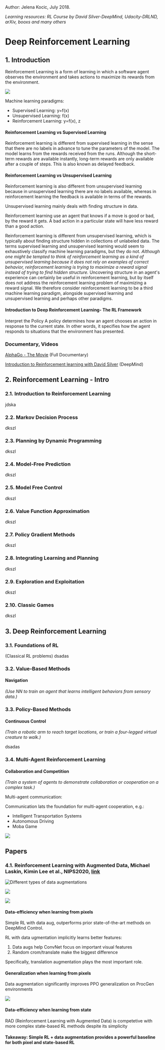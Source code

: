 Author: Jelena Kocic, July 2018.

*Learning resources: RL Course by David Silver-DeepMind, Udacity-DRLND, arXiv, booxs and many others*

# Deep Reinforcement Learning


## 1. Introduction

Reinforcement Learning is a form of learning in which a software agent observes the environment and takes actions to maximize its rewards from the environment.

![](RL.png)

Machine learning paradigms:
- Supervised Learning: y=f(x)
- Unsupervised Learning: f(x)
- Reinforcement Learning: y=f(x), z

#### Reinforcement Learning vs Supervised Learning

Reinforcement learning is different from supervised learning in the sense that there are no labels in advance to tune the parameters of the model. The model learns from the rewards received from the runs. Although the short-term rewards are available instantly, long-term rewards are only available after a couple of steps. This is also known as delayed feedback.

#### Reinforcement Learning vs Unsupervised Learning

Reinforcement learning is also different from unsupervised learning because in unsupervised learning there are no labels available, whereas in reinforcement learning the feedback is available in terms of the rewards.

Unsupervised learning mainly deals with finding structure in data.

Reinforcement learning use an agent that knows if a move is good or bad, by the reward it gets. A bad action in a particular state will have less reward than a good action. 

Reinforcement learning is different from unsupervised learning, which is typically about finding structure hidden in collections of unlabeled data. The terms supervised learning and unsupervised learning would seem to exhaustively classify machine learning paradigms, but they do not. *Although one might be tempted to think of reinforcement learning as a kind of unsupervised learning because it does not rely on examples of correct behavior, reinforcement learning is trying to maximize a reward signal instead of trying to find hidden structure.* Uncovering structure in an agent's experience can certainly be useful in reinforcement learning, but by itself does not address the reinforcement learning problem of maximizing a reward signal. We therefore consider reinforcement learning to be a third machine learning paradigm, alongside supervised learning and unsupervised learning and perhaps other paradigms.


#### Introduction to Deep Reinforcement Learning- The RL Framework

Interpret the Policy
A policy determines how an agent chooses an action in response to the current state. In other words, it specifies how the agent responds to situations that the environment has presented.


### Documentary, Videos 

[AlphaGo - The Movie](https://www.youtube.com/watch?v=WXuK6gekU1Y&t) (Full Documentary)

[Introduction to Reinforcement learning with David Silver](https://www.youtube.com/watch?v=2pWv7GOvuf0&list=PLqYmG7hTraZBiG_XpjnPrSNw-1XQaM_gB) (DeepMind)



## 2. Reinforcement Learning - Intro


### 2.1. Introduction to Reinforcement Learning

jdska

### 2.2. Markov Decision Process

dkszl

### 2.3. Planning by Dynamic Programming

dkszl

### 2.4. Model-Free Prediction

dkszl

### 2.5. Model Free Control

dkszl

### 2.6. Value Function Approximation

dkszl

### 2.7. Policy Gradient Methods

dkszl

### 2.8. Integrating Learning and Planning

dkszl

### 2.9. Exploration and Exploitation

dkszl

### 2.10. Classic Games

dkszl


## 3. Deep Reinforcement Learning

### 3.1. Foundations of RL
(Classical RL problems)
dsadas

### 3.2. Value-Based Methods

#### Navigation
*(Use NN to train an agent that learns intelligent behaviors from sensory data.)*

### 3.3. Policy-Based Methods

#### Continuous Control
*(Train a robotic arm to reach target locations, or train a four-legged virtual creature to walk.)*

dsadas

### 3.4. Multi-Agent Reinforcement Learning

#### Collaboration and Competition
*(Train a system of agents to demonstrate collaboration or cooperation on a complex task.)*

Multi-agent communication:

Communication lats the foundation for multi-agent cooperation, e.g.:
- Intelligent Transportation Systems
- Autonomous Driving
- Moba Game

![](rl1.PNG)

## Papers

### 4.1. Reinforcement Learning with Augmented Data, Michael Laskin, Kimin Lee et al., NIPS2020, [link](https://arxiv.org/abs/2004.14990)

![Different types of data augmentations](rl2.PNG)

![](rl3.PNG)

![](rl4.PNG)

#### Data-efficiency when learning from pixels

Simple RL with data aug, outperforms prior state-of-the-art methods on DeepMind Control.

RL with data ugmentation implicitly learns better features:
1. Data augs help ConvNet focus on important visual features
2. Random crom/translate make the biggest difference

Specifically, translation augmentation plays the most important role. 

#### Generalization when learning from pixels

Data augmentation significantly improves PPO generalization on ProcGen environments

![](rl5.PNG)

#### Data-efficiency when learning from state

RAD (Reinforcement Learning with Augmented Data) is competetive with more complex state-based RL methods despite its simplicity

#### Takeaway: Simple RL + data augmentation provides a powerful baseline for both pixel and state-based RL
